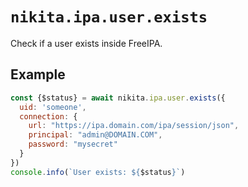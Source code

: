 
# `nikita.ipa.user.exists`

Check if a user exists inside FreeIPA.

## Example

```js
const {$status} = await nikita.ipa.user.exists({
  uid: 'someone',
  connection: {
    url: "https://ipa.domain.com/ipa/session/json",
    principal: "admin@DOMAIN.COM",
    password: "mysecret"
  }
})
console.info(`User exists: ${$status}`)
```
